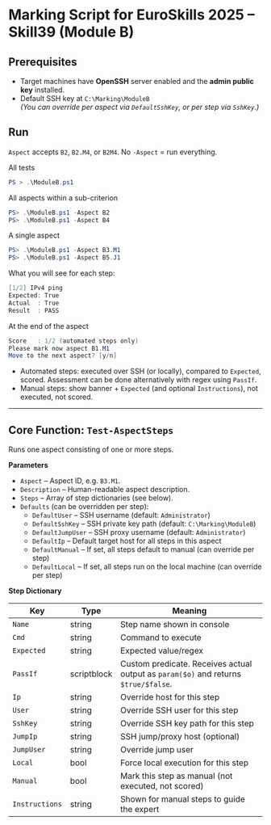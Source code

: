 # Marking Script for EuroSkills 2025 – Skill39 (Module B)

## Prerequisites

- Target machines have **OpenSSH** server enabled and the **admin public key** installed.
- Default SSH key at `C:\Marking\ModuleB`  
  _(You can override per aspect via `DefaultSshKey`, or per step via `SshKey`.)_

## Run
`Aspect` accepts `B2`, `B2.M4`, or `B2M4`.
No `-Aspect` = run everything.

All tests
```powershell
PS > .\ModuleB.ps1
```

All aspects within a sub-criterion
```powershell
PS> .\ModuleB.ps1 -Aspect B2
PS> .\ModuleB.ps1 -Aspect B4
```

A single aspect
```powershell
PS> .\ModuleB.ps1 -Aspect B3.M1
PS> .\ModuleB.ps1 -Aspect B5.J1
```

What you will see for each step:
```powershell
[1/2] IPv4 ping
Expected: True
Actual  : True
Result  : PASS
```

At the end of the aspect
```powershell
Score   : 1/2 (automated steps only)
Please mark now aspect B1.M1
Move to the next aspect? [y/n]
```

* Automated steps: executed over SSH (or locally), compared to `Expected`, scored. Assessment can be done alternatively with regex using `PassIf`.
* Manual steps: show banner + `Expected` (and optional `Instructions`), not executed, not scored.

---

## Core Function: `Test-AspectSteps`
Runs one aspect consisting of one or more steps.

**Parameters**
- `Aspect` – Aspect ID, e.g. `B3.M1`.
- `Description` – Human-readable aspect description.
- `Steps` – Array of step dictionaries (see below).
- `Defaults` (can be overridden per step):
  - `DefaultUser` – SSH username (default: `Administrator`)
  - `DefaultSshKey` – SSH private key path (default: `C:\Marking\ModuleB`)
  - `DefaultJumpUser` – SSH proxy username (default: `Administrator`)
  - `DefaultIp` – Default target host for all steps in this aspect
  - `DefaultManual` – If set, all steps default to manual (can override per step)
  - `DefaultLocal` – If set, all steps run on the local machine (can override per step)

**Step Dictionary**

| Key            | Type        | Meaning                                                                             |
| -------------- | ----------- | ----------------------------------------------------------------------------------- |
| `Name`         | string      | Step name shown in console                                                          |
| `Cmd`          | string      | Command to execute                                                |
| `Expected`     | string      | Expected value/regex                               |
| `PassIf`       | scriptblock | Custom predicate. Receives actual output as `param($o)` and returns `$true/$false`. |
| `Ip`           | string      | Override host for this step                                                         |
| `User`         | string      | Override SSH user for this step                                                     |
| `SshKey`       | string      | Override SSH key path for this step                                                 |
| `JumpIp`       | string      | SSH jump/proxy host (optional)                                                      |
| `JumpUser`     | string      | Override jump user                                                                  |
| `Local`        | bool        | Force local execution for this step                                                 |
| `Manual`       | bool        | Mark this step as manual (not executed, not scored)                                 |
| `Instructions` | string      | Shown for manual steps to guide the expert                                          |
